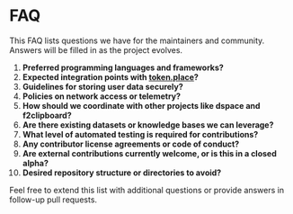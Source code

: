 # FAQ

This FAQ lists questions we have for the maintainers and community. Answers will be filled in as the project evolves.

1. **Preferred programming languages and frameworks?**
2. **Expected integration points with [token.place](https://github.com/futuroptimist/token.place)?**
3. **Guidelines for storing user data securely?**
4. **Policies on network access or telemetry?**
5. **How should we coordinate with other projects like dspace and f2clipboard?**
6. **Are there existing datasets or knowledge bases we can leverage?**
7. **What level of automated testing is required for contributions?**
8. **Any contributor license agreements or code of conduct?**
9. **Are external contributions currently welcome, or is this in a closed alpha?**
10. **Desired repository structure or directories to avoid?**

Feel free to extend this list with additional questions or provide answers in follow-up pull requests.
